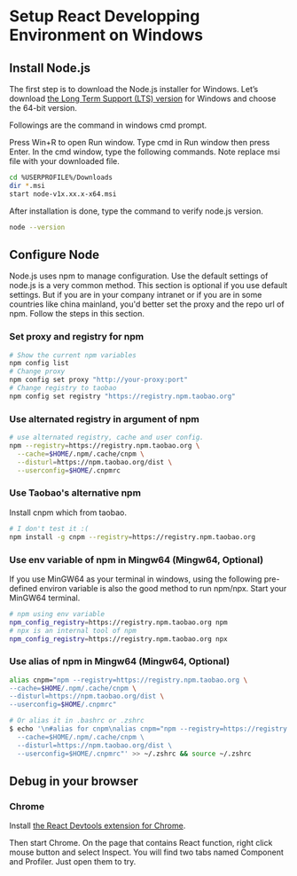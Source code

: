 # Setup React Developping Environment on Windows

## Install Node.js

The first step is to download the Node.js installer for Windows. 
Let’s download [the Long Term Support (LTS) version](https://nodejs.org/en/download/) for Windows and choose the 64-bit version.

Followings are the command in windows cmd prompt. 

Press Win+R to open Run window. Type cmd in Run window then press Enter. In the cmd window, type the following commands. Note replace msi file with your downloaded file.

```bash
cd %USERPROFILE%/Downloads
dir *.msi
start node-v1x.xx.x-x64.msi
```

After installation is done, type the command to verify node.js version.

```bash
node --version
```

## Configure Node

Node.js uses npm to manage configuration. Use the default settings of node.js is a very common method. This section is optional if you use default settings. But if you are in your company intranet or if you are in some countries like china mainland, you'd better set the proxy and the repo url of npm. Follow the steps in this section.

### Set proxy and registry for npm
```bash
# Show the current npm variables
npm config list
# Change proxy 
npm config set proxy "http://your-proxy:port"
# Change registry to taobao
npm config set registry "https://registry.npm.taobao.org"
```

### Use alternated registry in argument of npm
```bash
# use alternated registry, cache and user config.
npm --registry=https://registry.npm.taobao.org \
  --cache=$HOME/.npm/.cache/cnpm \
  --disturl=https://npm.taobao.org/dist \
  --userconfig=$HOME/.cnpmrc
```

### Use Taobao's alternative npm 
Install cnpm which from taobao.
```bash
# I don't test it :(
npm install -g cnpm --registry=https://registry.npm.taobao.org
```

### Use env variable of npm in Mingw64 (Mingw64, Optional)
If you use MinGW64 as your terminal in windows, using the following pre-defined environ variable is also the good method to run npm/npx. Start your MinGW64 terminal.
```bash
# npm using env variable
npm_config_registry=https://registry.npm.taobao.org npm
# npx is an internal tool of npm
npm_config_registry=https://registry.npm.taobao.org npx
```

### Use alias of npm in Mingw64 (Mingw64, Optional)
```bash
alias cnpm="npm --registry=https://registry.npm.taobao.org \
--cache=$HOME/.npm/.cache/cnpm \
--disturl=https://npm.taobao.org/dist \
--userconfig=$HOME/.cnpmrc"

# Or alias it in .bashrc or .zshrc
$ echo '\n#alias for cnpm\nalias cnpm="npm --registry=https://registry.npm.taobao.org \
  --cache=$HOME/.npm/.cache/cnpm \
  --disturl=https://npm.taobao.org/dist \
  --userconfig=$HOME/.cnpmrc"' >> ~/.zshrc && source ~/.zshrc
```

## Debug in your browser

### Chrome

Install [the React Devtools extension for Chrome](https://chrome.google.com/webstore/detail/react-developer-tools/fmkadmapgofadopljbjfkapdkoienihi?hl=en).

Then start Chrome. On the page that contains React function, right click mouse button and select Inspect. You will find two tabs named Component and Profiler. Just open them to try.
